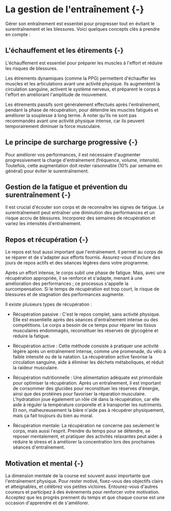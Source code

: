 

# La gestion de l'entraînement {-}

Gérer son entraînement est essentiel pour progresser tout en évitant le surentraînement et les blessures.
Voici quelques concepts clés à prendre en compte :

## L'échauffement et les étirements {-}

L'échauffement est essentiel pour préparer les muscles à l'effort et réduire les risques de blessures.

Les étirements dynamiques (comme la PPG) permettent d'échauffer les muscles et les articulations avant une activité physique. Ils augmentent la circulation sanguine, activent le système nerveux, et préparent le corps à l'effort en améliorant l'amplitude de mouvement.

Les étirements passifs sont généralement effectués après l'entraînement, pendant la phase de récupération, pour détendre les muscles fatigués et améliorer la souplesse à long terme. À noter qu'ils ne sont pas recommandés avant une activité physique intense, car ils peuvent temporairement diminuer la force musculaire.

## Le principe de surcharge progressive {-}

Pour améliorer vos performances, il est nécessaire d'augmenter progressivement la charge d'entraînement (fréquence, volume, intensité).
Toutefois, cette augmentation doit rester raisonnable (10% par semaine en général) pour éviter le surentraînement.

## Gestion de la fatigue et prévention du surentraînement {-}

Il est crucial d'écouter son corps et de reconnaître les signes de fatigue.
Le surentraînement peut entraîner une diminution des performances et un risque accru de blessures.
Incorporez des semaines de récupération et variez les intensités d'entraînement.

## Repos et récupération {-}

Le repos est tout aussi important que l'entraînement.
Il permet au corps de se réparer et de s'adapter aux efforts fournis.
Assurez-vous d'inclure des jours de repos actifs et des séances légères dans votre programme.

Après un effort intense, le corps subit une phase de fatigue. 
Mais, avec une récupération appropriée, il se renforce et s'adapte, menant à une amélioration des performances ; ce processus s'appelle la surcompensation.
Si le temps de récupération est trop court, le risque de blessures et de stagnation des performances augmente.

Il existe plusieurs types de récupération :

- Récupération passive : C'est le repos complet, sans activité physique.
Elle est essentielle après des séances d'entraînement intense ou des compétitions.
Le corps a besoin de ce temps pour réparer les tissus musculaires endommagés,
reconstituer les réserves de glycogène et réduire la fatigue.

- Récupération active : Cette méthode consiste à pratiquer une activité légère après un entraînement intense,
comme une promenade, du vélo à faible intensité ou de la natation.
La récupération active favorise la circulation sanguine,
aide à éliminer les déchets métaboliques, et réduit la raideur musculaire.

- Récupération nutritionnelle : Une alimentation adéquate est primordiale pour optimiser la récupération.
Après un entraînement, il est important de consommer des glucides pour reconstituer les réserves d'énergie,
ainsi que des protéines pour favoriser la réparation musculaire.
L'hydratation joue également un rôle clé dans la récupération,
car elle aide à réguler la température corporelle et à transporter les nutriments.
Et non, malheureusement la bière n'aide pas à récupérer physiquement, mais ça fait toujours du bien au moral.

- Récupération mentale: La récupération ne concerne pas seulement le corps, mais aussi l'esprit.
Prendre du temps pour se détendre, se reposer mentalement,
et pratiquer des activités relaxantes peut aider à réduire le stress
et à améliorer la concentration lors des prochaines séances d'entraînement.


## Motivation et mental {-}

La dimension mentale de la course est souvent aussi importante que l'entraînement physique.
Pour rester motivé, fixez-vous des objectifs clairs et atteignables, et célébrez vos petites victoires.
Entourez-vous d'autres coureurs et participez à des évènements pour renforcer votre motivation.
Acceptez que les progrès prennent du temps et que chaque course est une occasion d'apprendre et de s'améliorer.
